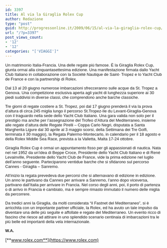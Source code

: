 ```yaml
---
id: 3397
title: Al via la Giraglia Rolex Cup
author: Redazione
type: "post"
guid: http://progressonline.it/2009/06/15/al-via-la-giraglia-rolex-cup/
url: "/?p=3397"
post_views_count:
- '12'
- '12'
categories: "['VIAGGI']"
---
```


<font face="Tahoma, sans-serif"><font size="2">Un matrimonio Italia-Francia. Una delle regate più famose. È la Giraglia Rolex Cup, giunta ormai alla cinquantasettesima edizione. Una manifestazione firmata dallo Yacht Club Italiano in collaborazione con la Société Nautique de Saint- Tropez e lo Yacht Club de France e con la partnership di Rolex.</font></font>

<font face="Tahoma, sans-serif"><font size="2">Dal 13 al 20 giugno numerose imbarcazioni sfrecceranno sulle acque da St. Tropez a Genova. Una competizione esclusiva aperta agli yacht di lunghezza superiore ai 30 piedi suddivisi in diverse classi, che comprendono anche barche classiche.</font></font>

<font face="Tahoma, sans-serif"><font size="2">Tre giorni di regate costiere a St. Tropez, poi dal 17 giugno prenderà il via la prova d’altura di circa 245 miglia lungo il percorso St.Tropez-Ile du Levant-Giraglia-Genova con il traguardo nella sede dello Yacht Club Italiano. Una gara valida non solo per il prestigio ma anche per l’assegnazione del Trofeo d’Altura del Mediterraneo, insieme alle regate d’altura delle Regate Pirelli – Coppa Carlo Negri, disputata a Santa Margherita Ligure dal 30 aprile al 3 maggio scorsi, della Settimana dei Tre Golfi, terminata il 30 maggio), la Regata Palermo-Montecarlo, in calendario per il 18 agosto e della Rolex Middle Sea Race, prevista a la Valletta, Malta 17-24 ottobre. </font></font>

<font face="Tahoma, sans-serif"><font size="2">Giraglia Rolex Cup è ormai un appuntamento fisso per gli appassionati di nautica. Nata nel nel 1952 da un’idea di Beppe Croce, Presidente dello Yacht Club Italiano e di René Levainville, Presidente dello Yacht Club de France, vide la prima edizione nel luglio dell’anno seguente. Parteciparono ventidue barche che si sfidarono sul percorso Cannes - Giraglia – Sanremo.</font></font>

<font face="Tahoma, sans-serif"><font size="2">All’inizio la regata prevedeva due percorsi che si alternavano di edizione in edizione. Un anno le partivano da Cannes per arrivare a Sanremo, l’anno dopo viceversa, partivano dall’Italia per arrivare in Francia. Nel corso degli anni, poi, il porto di partenza o di arrivo in Francia è cambiato, ma è sempre rimasto immutato il numero delle miglia da percorrere. </font></font>

<font face="Tahoma, sans-serif"><font size="2">Da tredici anni la Giraglia, da molti considerata “il Fastnet del Mediterraneo”, si è arricchita con un importante partner ufficiale, la Rolex, ed ha avuto un tale impulso da diventare una delle più seguite e affollate e regate del Mediterraneo. Un evento ricco di fascino che riesce ad attirare in uno splendido scenario centinaia di imbarcazioni tra le più belle ed importanti della vela internazionale.</font></font>

<font face="Tahoma, sans-serif"><font size="2">**W.A.**</font></font>

[**www.rolex.com**](https://www.rolex.com)